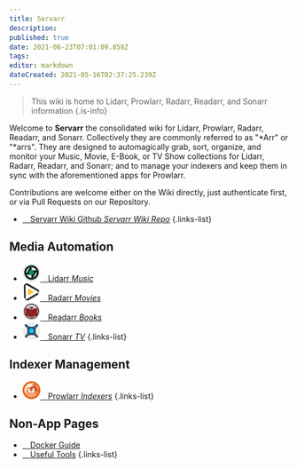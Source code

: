 ```yaml
---
title: Servarr
description: 
published: true
date: 2021-06-23T07:01:09.858Z
tags: 
editor: markdown
dateCreated: 2021-05-16T02:37:25.239Z
---
```


> This wiki is home to Lidarr, Prowlarr, Radarr, Readarr, and Sonarr information
{.is-info}

Welcome to **Servarr** the consolidated wiki for Lidarr, Prowlarr, Radarr, Readarr, and Sonarr. Collectively they are commonly referred to as "*Arr" or "*arrs". They are designed to automagically grab, sort, organize, and monitor your Music, Movie, E-Book, or TV Show collections for Lidarr, Radarr, Readarr, and Sonarr; and to manage your indexers and keep them in sync with the aforementioned apps for Prowlarr.

Contributions are welcome either on the Wiki directly, just authenticate first, or via Pull Requests on our Repository.

- [<i class="fab fa-github"></i>&emsp;Servarr Wiki Github *Servarr Wiki Repo*](https://github.com/Servarr/Wiki)
{.links-list}

## Media Automation

- [![32.png](/assets/lidarr/logos/32.png)&emsp;Lidarr *Music*](/lidarr)
- [![32.png](/assets/radarr/logos/32.png)&emsp;Radarr *Movies*](/radarr)
- [![32.png](/assets/readarr/logos/32.png)&emsp;Readarr *Books*](/readarr)
- [![32.png](/assets/sonarr/logos/32.png)&emsp;Sonarr *TV*](/sonarr)
{.links-list}

## Indexer Management

- [![32.png](/assets/prowlarr/logos/32.png)&emsp;Prowlarr *Indexers*](/prowlarr)
{.links-list}

## Non-App Pages

- [<i class="fab fa-docker"></i>&emsp;Docker Guide](/docker-guide)
- [<i class="fas fa-tools"></i>&emsp;Useful Tools](/useful-tools)
{.links-list}
